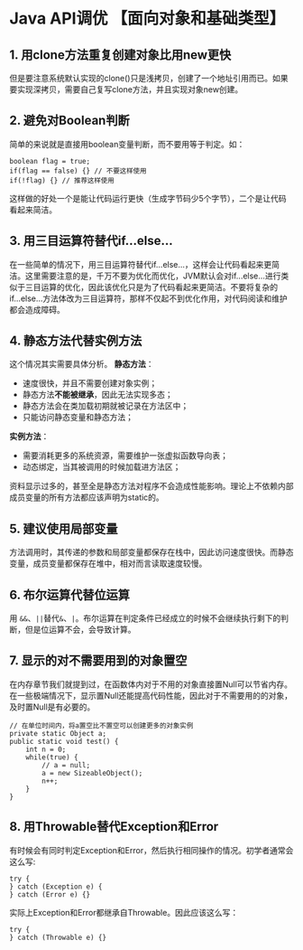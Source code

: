 # Java API调优 【面向对象和基础类型】

## 1. 用clone方法重复创建对象比用new更快

但是要注意系统默认实现的clone()只是浅拷贝，创建了一个地址引用而已。如果要实现深拷贝，需要自己复写clone方法，并且实现对象new创建。

## 2. 避免对Boolean判断

简单的来说就是直接用boolean变量判断，而不要用等于判定。如：

```
boolean flag = true;
if(flag == false) {} // 不要这样使用
if(!flag) {} // 推荐这样使用
```

这样做的好处一个是能让代码运行更快（生成字节码少5个字节），二个是让代码看起来简洁。

## 3. 用三目运算符替代if...else...

在一些简单的情况下，用三目运算符替代if...else...，这样会让代码看起来更简洁。这里需要注意的是，千万不要为优化而优化，JVM默认会对if...else...进行类似于三目运算的优化，因此该优化只是为了代码看起来更简洁。不要将复杂的if...else...方法体改为三目运算符，那样不仅起不到优化作用，对代码阅读和维护都会造成障碍。

## 4. 静态方法代替实例方法

这个情况其实需要具体分析。
**静态方法**：

* 速度很快，并且不需要创建对象实例；
* 静态方法**不能被继承**，因此无法实现多态；
* 静态方法会在类加载初期就被记录在方法区中；
* 只能访问静态变量和静态方法；

**实例方法**：

* 需要消耗更多的系统资源，需要维护一张虚拟函数导向表；
* 动态绑定，当其被调用的时候加载进方法区；

资料显示过多的，甚至全是静态方法对程序不会造成性能影响。理论上不依赖内部成员变量的所有方法都应该声明为static的。

## 5. 建议使用局部变量

方法调用时，其传递的参数和局部变量都保存在栈中，因此访问速度很快。而静态变量，成员变量都保存在堆中，相对而言读取速度较慢。

## 6. 布尔运算代替位运算
用 `&&`、`||`替代`&`、`|`。布尔运算在判定条件已经成立的时候不会继续执行剩下的判断，但是位运算不会，会导致计算。

## 7. 显示的对不需要用到的对象置空
在内存章节我们就提到过，在函数体内对于不用的对象直接置Null可以节省内存。在一些极端情况下，显示置Null还能提高代码性能，因此对于不需要用的的对象，及时置Null是有必要的。

```
// 在单位时间内，将a置空比不置空可以创建更多的对象实例
private static Object a;
public static void test() {
    int n = 0;
    while(true) {
        // a = null;
        a = new SizeableObject();
        n++;
    }
}
```

## 8. 用Throwable替代Exception和Error
有时候会有同时判定Exception和Error，然后执行相同操作的情况。初学者通常会这么写:

```
try {
} catch (Exception e) {
} catch (Error e) {}
```

实际上Exception和Error都继承自Throwable。因此应该这么写：

```
try {
} catch (Throwable e) {}
```


